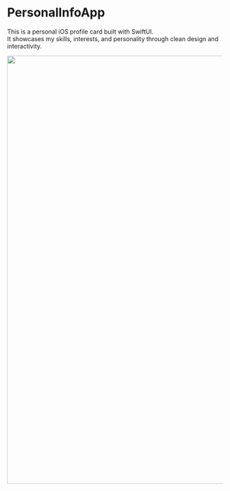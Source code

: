 # PersonalInfoApp

This is a personal iOS profile card built with SwiftUI.  
It showcases my skills, interests, and personality through clean design and interactivity.

<p align="center">
  <img src="https://github.com/user-attachments/assets/aad67639-9dd7-499e-9a22-cd618cbe3d4b" width="1000">
</p>
